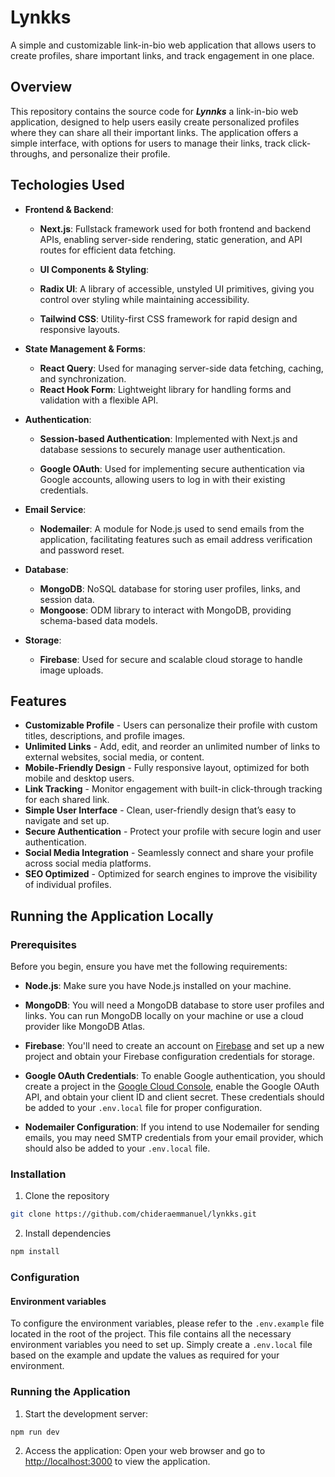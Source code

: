 # Lynkks

A simple and customizable link-in-bio web application that allows users to create profiles, share important links, and track engagement in one place.

## Overview

This repository contains the source code for **_Lynnks_** a link-in-bio web application, designed to help users easily create personalized profiles where they can share all their important links. The application offers a simple interface, with options for users to manage their links, track click-throughs, and personalize their profile.

## Techologies Used

- **Frontend & Backend**:

  - **Next.js**: Fullstack framework used for both frontend and backend APIs, enabling server-side rendering, static generation, and API routes for efficient data fetching.

  - **UI Components & Styling**:

  - **Radix UI**: A library of accessible, unstyled UI primitives, giving you control over styling while maintaining accessibility.
  - **Tailwind CSS**: Utility-first CSS framework for rapid design and responsive layouts.

- **State Management & Forms**:

  - **React Query**: Used for managing server-side data fetching, caching, and synchronization.
  - **React Hook Form**: Lightweight library for handling forms and validation with a flexible API.

- **Authentication**:

  - **Session-based Authentication**: Implemented with Next.js and database sessions to securely manage user authentication.

  - **Google OAuth**: Used for implementing secure authentication via Google accounts, allowing users to log in with their existing credentials.

- **Email Service**:

  - **Nodemailer**: A module for Node.js used to send emails from the application, facilitating features such as email address verification and password reset.

- **Database**:

  - **MongoDB**: NoSQL database for storing user profiles, links, and session data.
  - **Mongoose**: ODM library to interact with MongoDB, providing schema-based data models.

- **Storage**:
  - **Firebase**: Used for secure and scalable cloud storage to handle image uploads.

## Features

- **Customizable Profile** - Users can personalize their profile with custom titles, descriptions, and profile images.
- **Unlimited Links** - Add, edit, and reorder an unlimited number of links to external websites, social media, or content.
- **Mobile-Friendly Design** - Fully responsive layout, optimized for both mobile and desktop users.
- **Link Tracking** - Monitor engagement with built-in click-through tracking for each shared link.
- **Simple User Interface** - Clean, user-friendly design that’s easy to navigate and set up.
- **Secure Authentication** - Protect your profile with secure login and user authentication.
- **Social Media Integration** - Seamlessly connect and share your profile across social media platforms.
- **SEO Optimized** - Optimized for search engines to improve the visibility of individual profiles.

<!-- ## Installation and Usage -->

## Running the Application Locally

### Prerequisites

Before you begin, ensure you have met the following requirements:

- **Node.js**: Make sure you have Node.js installed on your machine.
- **MongoDB**: You will need a MongoDB database to store user profiles and links. You can run MongoDB locally on your machine or use a cloud provider like MongoDB Atlas.
- **Firebase**: You'll need to create an account on [Firebase](https://console.firebase.google.com/) and set up a new project and obtain your Firebase configuration credentials for storage.
- **Google OAuth Credentials**: To enable Google authentication, you should create a project in the [Google Cloud Console](https://console.cloud.google.com), enable the Google OAuth API, and obtain your client ID and client secret. These credentials should be added to your `.env.local` file for proper configuration.

- **Nodemailer Configuration**: If you intend to use Nodemailer for sending emails, you may need SMTP credentials from your email provider, which should also be added to your `.env.local` file.

### Installation

1. Clone the repository

```bash
git clone https://github.com/chideraemmanuel/lynkks.git
```

2. Install dependencies

```bash
npm install
```

### Configuration

#### Environment variables

To configure the environment variables, please refer to the `.env.example` file located in the root of the project. This file contains all the necessary environment variables you need to set up. Simply create a `.env.local` file based on the example and update the values as required for your environment.

### Running the Application

1. Start the development server:

```bash
npm run dev
```

2. Access the application: Open your web browser and go to [http://localhost:3000](http://localhost:3000) to view the application.

